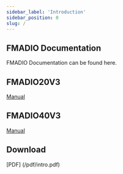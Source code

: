 ```yaml
---
sidebar_label: 'Introduction'
sidebar_position: 0
slug: /
---
```


<head>
  <title>FMADIO | Introduction</title>
</head>


## FMADIO Documentation ##

FMADIO Documentation can be found here.


## FMADIO20V3
[Manual](/fmadio20v3/README.md)


## FMADIO40V3
[Manual](/fmadio40v3/README.md)


## Download
[PDF] (/pdf/intro.pdf)

